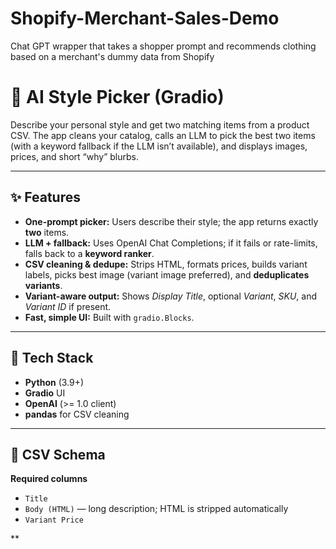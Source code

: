 # Shopify-Merchant-Sales-Demo
Chat GPT wrapper that takes a shopper prompt and recommends clothing based on a merchant's dummy data from Shopify

# 👗 AI Style Picker (Gradio)

Describe your personal style and get two matching items from a product CSV. The app cleans your catalog, calls an LLM to pick the best two items (with a keyword fallback if the LLM isn’t available), and displays images, prices, and short “why” blurbs.

---

## ✨ Features

- **One-prompt picker:** Users describe their style; the app returns exactly **two** items.
- **LLM + fallback:** Uses OpenAI Chat Completions; if it fails or rate-limits, falls back to a **keyword ranker**.
- **CSV cleaning & dedupe:** Strips HTML, formats prices, builds variant labels, picks best image (variant image preferred), and **deduplicates variants**.
- **Variant-aware output:** Shows *Display Title*, optional *Variant*, *SKU*, and *Variant ID* if present.
- **Fast, simple UI:** Built with `gradio.Blocks`.

---

## 🧰 Tech Stack

- **Python** (3.9+)
- **Gradio** UI
- **OpenAI** (>= 1.0 client)
- **pandas** for CSV cleaning

---

## 📂 CSV Schema

**Required columns**
- `Title`
- `Body (HTML)` — long description; HTML is stripped automatically
- `Variant Price`

**
